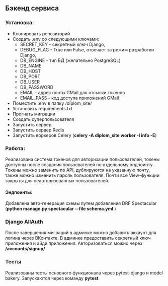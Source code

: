## Бэкенд сервиса

### Установка:
* Клонировать репозиторий
* Создать .env со следующими ключами: 
  * SECRET_KEY - секретный ключ Django,
  * DEBUG_FLAG - True или False, отвечает за режим разработки Django,
  * DB_ENGINE - тип БД (желательно PostgreSQL)
  * DB_NAME
  * DB_HOST
  * DB_PORT
  * DB_USER
  * DB_PASSWORD
  * EMAIL - адрес почты GMail для отсылки токенов
  * EMAIL_PASS - код доступа приложений GMail
* Поместить .env в папку /diplom_site/
* Установить requirements.txt
* Прогнать миграции
* Создать суперпользователя
* Запустить сервер
* Запустить сервер Redis
* Запустить воркеров Celery (**celery -A diplom_site worker -l info -E**)


### Работа:

Реализована система токенов для авторизации пользователей, токены доступны после создания пользователей
по отдельному эндпоинту. Токены можно заменить по API, дублируются на указанную почту, также можно изменить пароль пользователя. Почти все
View-функции закрыты для неавторизованных пользователей. 

#### Эндпоинты:

Добавлена авто-генерация схемы путем добавления DRF Spectacular (**python manage.py spectacular --file schema.yml** )

### Django AllAuth

После завершения миграций в админке можно добавить аккаунт для логина через ВКонтакте. В админке предоставить секретный ключ приложения
 и айди приложения. Авторизоваться можно через **/accounts/signup/**

### Тесты

Реализованы тесты основного функционала через pytest-django и model bakery. Запускаются через команду **pytest**



